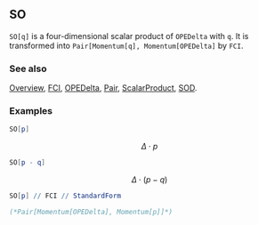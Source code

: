 ## SO

`SO[q]` is a four-dimensional scalar product of `OPEDelta` with `q`. It is transformed into `Pair[Momentum[q], Momentum[OPEDelta]` by `FCI`.

### See also

[Overview](Extra/FeynCalc.md), [FCI](FCI.md), [OPEDelta](OPEDelta.md), [Pair](Pair.md), [ScalarProduct](ScalarProduct.md), [SOD](SOD.md).

### Examples

```mathematica
SO[p]
```

$$\Delta \cdot p$$

```mathematica
SO[p - q]
```

$$\Delta \cdot (p-q)$$

```mathematica
SO[p] // FCI // StandardForm

(*Pair[Momentum[OPEDelta], Momentum[p]]*)
```

